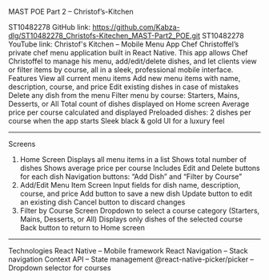 MAST POE Part 2 – Christof’s-Kitchen

ST10482278 GitHub link: https://github.com/Kabza-dlg/ST10482278_Christofs-Kitechen_MAST-Part2_POE.git
ST10482278 YouTube link:
Christof's Kitchen – Mobile Menu App
Chef Christoffel’s private chef menu application built in React Native.
This app allows Chef Christoffel to manage his menu, add/edit/delete dishes, and let clients view or filter items by course, all in a sleek, professional mobile interface.
Features
View all current menu items
Add new menu items with name, description, course, and price
Edit existing dishes in case of mistakes
Delete any dish from the menu
Filter menu by course: Starters, Mains, Desserts, or All
Total count of dishes displayed on Home screen
Average price per course calculated and displayed
Preloaded dishes: 2 dishes per course when the app starts
Sleek black & gold UI for a luxury feel
________________________________________
Screens
1. Home Screen
Displays all menu items in a list
Shows total number of dishes
Shows average price per course
Includes Edit and Delete buttons for each dish
Navigation buttons: “Add Dish” and “Filter by Course”
2. Add/Edit Menu Item Screen
Input fields for dish name, description, course, and price
Add button to save a new dish
Update button to edit an existing dish
Cancel button to discard changes
3. Filter by Course Screen
Dropdown to select a course category (Starters, Mains, Desserts, or All)
Displays only dishes of the selected course
Back button to return to Home screen
________________________________________
Technologies
React Native – Mobile framework
React Navigation – Stack navigation
Context API – State management
@react-native-picker/picker – Dropdown selector for courses
